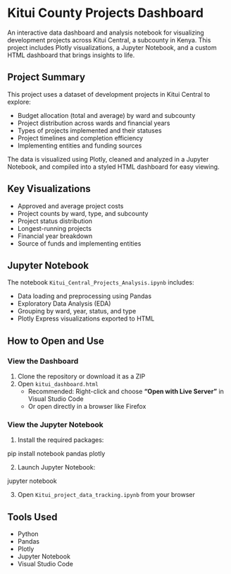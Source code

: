 # Kitui County Projects Dashboard

An interactive data dashboard and analysis notebook for visualizing development projects across Kitui Central, a subcounty in Kenya. This project includes Plotly visualizations, a Jupyter Notebook, and a custom HTML dashboard that brings insights to life.

## Project Summary

This project uses a dataset of development projects in Kitui Central to explore:

- Budget allocation (total and average) by ward and subcounty  
- Project distribution across wards and financial years  
- Types of projects implemented and their statuses  
- Project timelines and completion efficiency  
- Implementing entities and funding sources  

The data is visualized using Plotly, cleaned and analyzed in a Jupyter Notebook, and compiled into a styled HTML dashboard for easy viewing.

## Key Visualizations

- Approved and average project costs  
- Project counts by ward, type, and subcounty  
- Project status distribution  
- Longest-running projects  
- Financial year breakdown  
- Source of funds and implementing entities  

## Jupyter Notebook

The notebook `Kitui_Central_Projects_Analysis.ipynb` includes:

- Data loading and preprocessing using Pandas  
- Exploratory Data Analysis (EDA)  
- Grouping by ward, year, status, and type  
- Plotly Express visualizations exported to HTML  

## How to Open and Use

### View the Dashboard

1. Clone the repository or download it as a ZIP  
2. Open `kitui_dashboard.html`  
   - Recommended: Right-click and choose **“Open with Live Server”** in Visual Studio Code  
   - Or open directly in a browser like Firefox  

### View the Jupyter Notebook

1. Install the required packages:

pip install notebook pandas plotly

2. Launch Jupyter Notebook:

jupyter notebook

3. Open `Kitui_project_data_tracking.ipynb` from your browser  

## Tools Used

- Python  
- Pandas  
- Plotly  
- Jupyter Notebook  
- Visual Studio Code  

